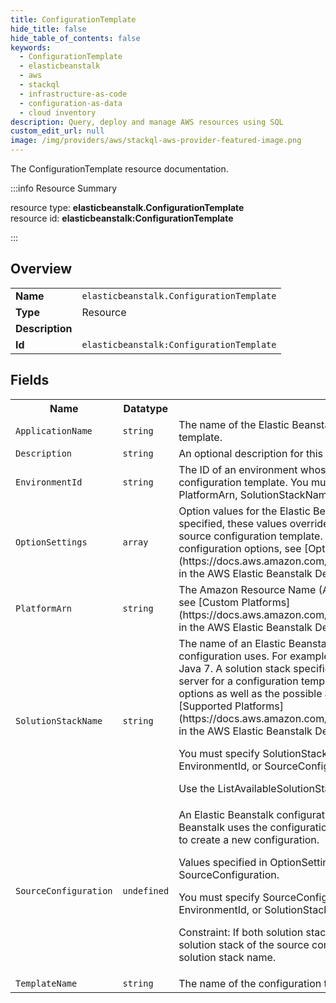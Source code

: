 ```yaml
---
title: ConfigurationTemplate
hide_title: false
hide_table_of_contents: false
keywords:
  - ConfigurationTemplate
  - elasticbeanstalk
  - aws
  - stackql
  - infrastructure-as-code
  - configuration-as-data
  - cloud inventory
description: Query, deploy and manage AWS resources using SQL
custom_edit_url: null
image: /img/providers/aws/stackql-aws-provider-featured-image.png
---
```

The ConfigurationTemplate resource documentation.

:::info Resource Summary

<div class="row">
<div class="providerDocColumn">
<span>resource type:&nbsp;<b>elasticbeanstalk.ConfigurationTemplate</b></span><br />
<span>resource id:&nbsp;<b>elasticbeanstalk:ConfigurationTemplate</b></span><br />
</div>
</div>

:::

## Overview
<table><tbody>
<tr><td><b>Name</b></td><td><code>elasticbeanstalk.ConfigurationTemplate</code></td></tr>
<tr><td><b>Type</b></td><td>Resource</td></tr>
<tr><td><b>Description</b></td><td></td></tr>
<tr><td><b>Id</b></td><td><code>elasticbeanstalk:ConfigurationTemplate</code></td></tr>
</tbody></table>

## Fields
<table><tbody>
<tr><th>Name</th><th>Datatype</th><th>Description</th></tr>
<tr><td><code>ApplicationName</code></td><td><code>string</code></td><td>The name of the Elastic Beanstalk application to associate with this configuration template. </td></tr><tr><td><code>Description</code></td><td><code>string</code></td><td>An optional description for this configuration.</td></tr><tr><td><code>EnvironmentId</code></td><td><code>string</code></td><td>The ID of an environment whose settings you want to use to create the configuration template. You must specify EnvironmentId if you don't specify PlatformArn, SolutionStackName, or SourceConfiguration. </td></tr><tr><td><code>OptionSettings</code></td><td><code>array</code></td><td>Option values for the Elastic Beanstalk configuration, such as the instance type. If specified, these values override the values obtained from the solution stack or the source configuration template. For a complete list of Elastic Beanstalk configuration options, see [Option Values](https://docs.aws.amazon.com/elasticbeanstalk/latest/dg/command-options.html) in the AWS Elastic Beanstalk Developer Guide. </td></tr><tr><td><code>PlatformArn</code></td><td><code>string</code></td><td>The Amazon Resource Name (ARN) of the custom platform. For more information, see [Custom Platforms](https://docs.aws.amazon.com/elasticbeanstalk/latest/dg/custom-platforms.html) in the AWS Elastic Beanstalk Developer Guide. </td></tr><tr><td><code>SolutionStackName</code></td><td><code>string</code></td><td>The name of an Elastic Beanstalk solution stack (platform version) that this configuration uses. For example, 64bit Amazon Linux 2013.09 running Tomcat 7 Java 7. A solution stack specifies the operating system, runtime, and application server for a configuration template. It also determines the set of configuration options as well as the possible and default values. For more information, see [Supported Platforms](https://docs.aws.amazon.com/elasticbeanstalk/latest/dg/concepts.platforms.html) in the AWS Elastic Beanstalk Developer Guide.

 You must specify SolutionStackName if you don't specify PlatformArn, EnvironmentId, or SourceConfiguration.

 Use the ListAvailableSolutionStacks API to obtain a list of available solution stacks. </td></tr><tr><td><code>SourceConfiguration</code></td><td><code>undefined</code></td><td>An Elastic Beanstalk configuration template to base this one on. If specified, Elastic Beanstalk uses the configuration values from the specified configuration template to create a new configuration.

Values specified in OptionSettings override any values obtained from the SourceConfiguration.

You must specify SourceConfiguration if you don't specify PlatformArn, EnvironmentId, or SolutionStackName.

Constraint: If both solution stack name and source configuration are specified, the solution stack of the source configuration template must match the specified solution stack name. </td></tr><tr><td><code>TemplateName</code></td><td><code>string</code></td><td>The name of the configuration template</td></tr>
</tbody></table>